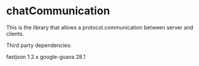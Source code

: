 # chatCommunication

This is the library that allows a protocol.communication between server and clients.

Third party dependencies:

fastjson 1.2.x
google-guava 28.1
